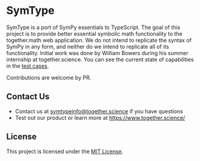 # SymType

SymType is a port of SymPy essentials to TypeScript.
The goal of this project is to provide better essential symbolic math functionality to
the together.math web application. We do not intend to replicate the syntax of 
SymPy in any form, and neither do we intend to replicate all of its functionality. 
Initial work was done by William Bowers during his summer internship at together.science.
You can see the current state of capabilities in the [test cases](https://github.com/together-science/symtype/blob/main/ts-port/core/testing.ts).

Contributions are welcome by PR. 


## Contact Us

- Contact us at symtypeinfo@together.science if you have questions
- Test out our product or learn more at https://www.together.science/

## License

This project is licensed under the [MIT License](https://github.com/together-science/symtype/blob/main/LICENSE).

